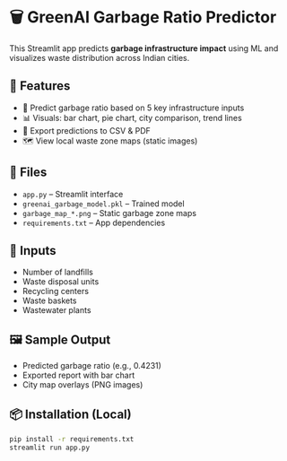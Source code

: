 # 🗑️ GreenAI Garbage Ratio Predictor

This Streamlit app predicts **garbage infrastructure impact** using ML and visualizes waste distribution across Indian cities.

## 🌟 Features

- 📌 Predict garbage ratio based on 5 key infrastructure inputs
- 📊 Visuals: bar chart, pie chart, city comparison, trend lines
- 🧾 Export predictions to CSV & PDF
- 🗺️ View local waste zone maps (static images)

## 📁 Files

- `app.py` – Streamlit interface
- `greenai_garbage_model.pkl` – Trained model
- `garbage_map_*.png` – Static garbage zone maps
- `requirements.txt` – App dependencies

## 🧠 Inputs

- Number of landfills
- Waste disposal units
- Recycling centers
- Waste baskets
- Wastewater plants

## 🖼️ Sample Output

- Predicted garbage ratio (e.g., 0.4231)
- Exported report with bar chart
- City map overlays (PNG images)

## 📦 Installation (Local)

```bash
pip install -r requirements.txt
streamlit run app.py
